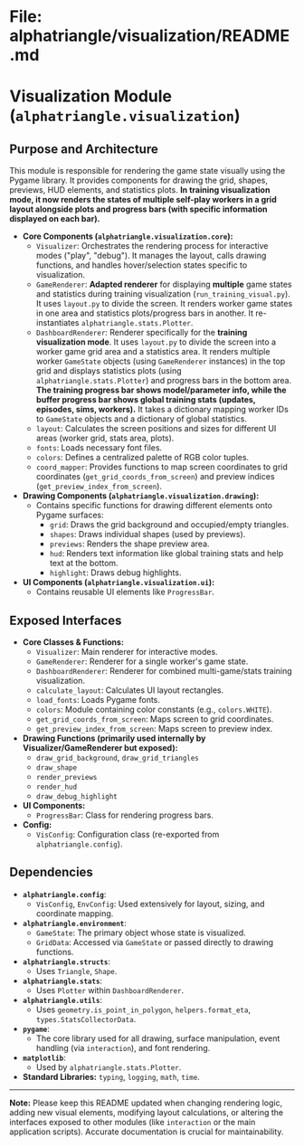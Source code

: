 # File: alphatriangle/visualization/README.md
# Visualization Module (`alphatriangle.visualization`)

## Purpose and Architecture

This module is responsible for rendering the game state visually using the Pygame library. It provides components for drawing the grid, shapes, previews, HUD elements, and statistics plots. **In training visualization mode, it now renders the states of multiple self-play workers in a grid layout alongside plots and progress bars (with specific information displayed on each bar).**

-   **Core Components (`alphatriangle.visualization.core`):**
    -   `Visualizer`: Orchestrates the rendering process for interactive modes ("play", "debug"). It manages the layout, calls drawing functions, and handles hover/selection states specific to visualization.
    -   `GameRenderer`: **Adapted renderer** for displaying **multiple** game states and statistics during training visualization (`run_training_visual.py`). It uses `layout.py` to divide the screen. It renders worker game states in one area and statistics plots/progress bars in another. It re-instantiates `alphatriangle.stats.Plotter`.
    -   `DashboardRenderer`: Renderer specifically for the **training visualization mode**. It uses `layout.py` to divide the screen into a worker game grid area and a statistics area. It renders multiple worker `GameState` objects (using `GameRenderer` instances) in the top grid and displays statistics plots (using `alphatriangle.stats.Plotter`) and progress bars in the bottom area. **The training progress bar shows model/parameter info, while the buffer progress bar shows global training stats (updates, episodes, sims, workers).** It takes a dictionary mapping worker IDs to `GameState` objects and a dictionary of global statistics.
    -   `layout`: Calculates the screen positions and sizes for different UI areas (worker grid, stats area, plots).
    -   `fonts`: Loads necessary font files.
    -   `colors`: Defines a centralized palette of RGB color tuples.
    -   `coord_mapper`: Provides functions to map screen coordinates to grid coordinates (`get_grid_coords_from_screen`) and preview indices (`get_preview_index_from_screen`).
-   **Drawing Components (`alphatriangle.visualization.drawing`):**
    -   Contains specific functions for drawing different elements onto Pygame surfaces:
        -   `grid`: Draws the grid background and occupied/empty triangles.
        -   `shapes`: Draws individual shapes (used by previews).
        -   `previews`: Renders the shape preview area.
        -   `hud`: Renders text information like global training stats and help text at the bottom.
        -   `highlight`: Draws debug highlights.
-   **UI Components (`alphatriangle.visualization.ui`):**
    -   Contains reusable UI elements like `ProgressBar`.

## Exposed Interfaces

-   **Core Classes & Functions:**
    -   `Visualizer`: Main renderer for interactive modes.
    -   `GameRenderer`: Renderer for a single worker's game state.
    -   `DashboardRenderer`: Renderer for combined multi-game/stats training visualization.
    -   `calculate_layout`: Calculates UI layout rectangles.
    -   `load_fonts`: Loads Pygame fonts.
    -   `colors`: Module containing color constants (e.g., `colors.WHITE`).
    -   `get_grid_coords_from_screen`: Maps screen to grid coordinates.
    -   `get_preview_index_from_screen`: Maps screen to preview index.
-   **Drawing Functions (primarily used internally by Visualizer/GameRenderer but exposed):**
    -   `draw_grid_background`, `draw_grid_triangles`
    -   `draw_shape`
    -   `render_previews`
    -   `render_hud`
    -   `draw_debug_highlight`
-   **UI Components:**
    -   `ProgressBar`: Class for rendering progress bars.
-   **Config:**
    -   `VisConfig`: Configuration class (re-exported from `alphatriangle.config`).

## Dependencies

-   **`alphatriangle.config`**:
    -   `VisConfig`, `EnvConfig`: Used extensively for layout, sizing, and coordinate mapping.
-   **`alphatriangle.environment`**:
    -   `GameState`: The primary object whose state is visualized.
    -   `GridData`: Accessed via `GameState` or passed directly to drawing functions.
-   **`alphatriangle.structs`**:
    -   Uses `Triangle`, `Shape`.
-   **`alphatriangle.stats`**:
    -   Uses `Plotter` within `DashboardRenderer`.
-   **`alphatriangle.utils`**:
    -   Uses `geometry.is_point_in_polygon`, `helpers.format_eta`, `types.StatsCollectorData`.
-   **`pygame`**:
    -   The core library used for all drawing, surface manipulation, event handling (via `interaction`), and font rendering.
-   **`matplotlib`**:
    -   Used by `alphatriangle.stats.Plotter`.
-   **Standard Libraries:** `typing`, `logging`, `math`, `time`.

---

**Note:** Please keep this README updated when changing rendering logic, adding new visual elements, modifying layout calculations, or altering the interfaces exposed to other modules (like `interaction` or the main application scripts). Accurate documentation is crucial for maintainability.
